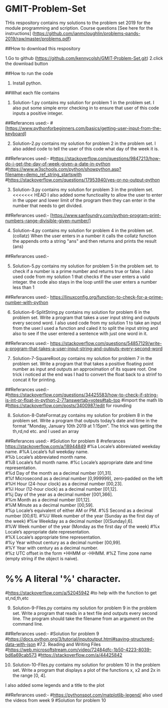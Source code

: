 # GMIT-Problem-Set
THis respository contains my solutions to the problem set 2019 for the module programming and scription.
Course questions
[See here for the instructions] (https://github.com/ianmcloughlin/problems-pands-2019/raw/master/problems.pdf)

##How to download this respository

1.Go to github (https://github.com/kennycolsh/GMIT-Problem-Set.git)
2.click the download button


##How to run the code

1. Install python.


##What each file contains
1. Solution-1.py contains my solution for problem 1 in the problem set.
  I also put some simple error checking in to ensure that user of this code inputs a positive integer.

##Referances used:-
#[https://www.pythonforbeginners.com/basics/getting-user-input-from-the-keyboard]

2. Solution-2.py contains my solution for problem 2 in the problem set.
  I also added code to tell the user of this code what day of the week it is.

##Referances used:-
#https://stackoverflow.com/questions/9847213/how-do-i-get-the-day-of-week-given-a-date-in-python
#https://www.w3schools.com/python/showpython.asp?filename=demo_ref_string_startswith
#https://stackoverflow.com/questions/17953940/yes-or-no-output-python

3. Solution-3.py contains my solution for problem 3 in the problem set.
<<<<<<< HEAD
 I also added some functioality to allow the user to enter in the upper and lower limit of the program then they can enter in the number that needs to get divided.
 

##Referances used:-
[https://www.sanfoundry.com/python-program-print-numbers-range-divisible-given-number/]


4. Solution-4.py contains my solution for problem 4 in the problem set.(collatz)
 When the user enters in a number it calls the collatz function the appends onto a string "ans" 
 and then returns and prints the result (ans)
 

##Referances used:-

5. Solution-5.py contains my solution for problem 5 in the problem set.
to check if a number is a prime number and returns true or false.
I also used code from my solution 1 that checks if the user enters a valid integer.
the code also stays in the loop untill the user enters a number less than 1
 

##Referances used:-
https://linuxconfig.org/function-to-check-for-a-prime-number-with-python

6. Solution-6-SplitString.py contains my solution for problem 6 in the problem set.
Write a program that takes a user input string and outputs every second word.
I also used code from my solution 1 to take an input from the user.I used a function and caled it to 
split the input string and also to see if the user entered a sentence with just one word in it.
 

##Referances used:-
https://stackoverflow.com/questions/54857129/write-a-program-that-takes-a-user-input-string-and-outputs-every-second-word

7. Solution-7-SquareRoot.py contains my solution for problem 7 in the problem set.
Write a program that that takes a positive floating point number as input and outputs
an approximation of its square root.
One trick i noticed at the end was I had to convert the float back to a strinf to concat it for printing.
 

##Referances used:-
#https://stackoverflow.com/questions/34425583/how-to-check-if-string-is-int-or-float-in-python-2-7?answertab=votes#tab-top
#import the math lib
#https://stackoverflow.com/posts/3400987/edit for rounding

8. Solution-8-DateFormat.py contains my solution for problem 8 in the problem set.
Write a program that outputs today’s date and time in the format ”Monday, January
10th 2019 at 1:15pm”. The trick was getting the th,rd,nd etc. and I used an array
 

##Referances used:-
#Solution for problem 8
#referances https://stackoverflow.com/a/18944849
    #%a  Locale’s abbreviated weekday name.
    #%A  Locale’s full weekday name.      
    #%b  Locale’s abbreviated month name.     
    #%B  Locale’s full month name.
    #%c  Locale’s appropriate date and time representation.   
    #%d  Day of the month as a decimal number [01,31].    
    #%f  Microsecond as a decimal number [0,999999], zero-padded on the left
    #%H  Hour (24-hour clock) as a decimal number [00,23].    
    #%I  Hour (12-hour clock) as a decimal number [01,12].    
    #%j  Day of the year as a decimal number [001,366].   
    #%m  Month as a decimal number [01,12].   
    #%M  Minute as a decimal number [00,59].      
    #%p  Locale’s equivalent of either AM or PM.
    #%S  Second as a decimal number [00,61].
    #%U  Week number of the year (Sunday as the first day of the week)
    #%w  Weekday as a decimal number [0(Sunday),6].   
    #%W  Week number of the year (Monday as the first day of the week)
    #%x  Locale’s appropriate date representation.    
    #%X  Locale’s appropriate time representation.    
    #%y  Year without century as a decimal number [00,99].    
    #%Y  Year with century as a decimal number.   
    #%z  UTC offset in the form +HHMM or -HHMM.
    #%Z  Time zone name (empty string if the object is naive).    
   # %%  A literal '%' character.

#https://stackoverflow.com/a/52045942
#to help with the function to get st,nd,th,etc 

9. Solution-9-FIles.py contains my solution for problem 9 in the problem set.
Write a program that reads in a text file and outputs every second line. The program
should take the filename from an argument on the command line.
 

##Referances used:-
#Solution for problem 9
#https://docs.python.org/3/tutorial/inputoutput.html#saving-structured-data-with-json
#7.2. Reading and Writing Files
#https://web.microsoftstream.com/video/72484dfc-1b50-4223-8039-bd6a69cab573
#https://stackoverflow.com/a/44425842

10. Solution-10-FIles.py contains my solution for problem 10 in the problem set.
Write a program that displays a plot of the functions x, x2 and 2x in the range [0, 4].

I also added some legends and a title to the plot
 

##Referances used:-
#https://pythonspot.com/matplotlib-legend/
also used the videos from week 9
#Solution for problem 10



